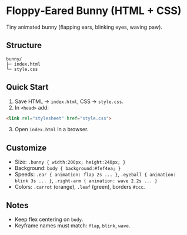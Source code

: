
# Floppy‑Eared Bunny (HTML + CSS)

Tiny animated bunny (flapping ears, blinking eyes, waving paw).

## Structure
```text
bunny/
├─ index.html
└─ style.css
```

## Quick Start
1. Save HTML → `index.html`, CSS → `style.css`.
2. In `<head>` add:
```html
<link rel="stylesheet" href="style.css">
```
3. Open `index.html` in a browser.

## Customize
- Size: `.bunny { width:200px; height:240px; }`
- Background: `body { background:#fef4ea; }`
- Speeds: `.ear { animation: flap 2s ... }`, `.eyeball { animation: blink 3s ... }`, `.right-arm { animation: wave 2.2s ... }`
- Colors: `.carrot` (orange), `.leaf` (green), borders `#ccc`.

## Notes
- Keep flex centering on `body`.
- Keyframe names must match: `flap`, `blink`, `wave`.

